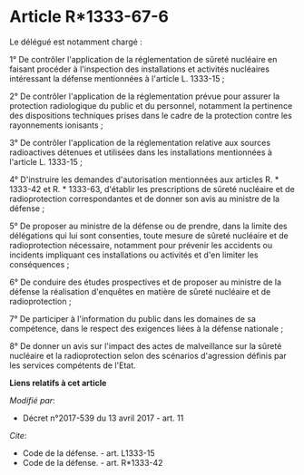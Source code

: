 # Article R*1333-67-6

Le délégué est notamment chargé :

1° De contrôler l'application de la réglementation de sûreté nucléaire en faisant procéder à l'inspection des installations
et activités nucléaires intéressant la défense mentionnées à l'article L. 1333-15 ;

2° De contrôler l'application de la réglementation prévue pour assurer la protection radiologique du public et du personnel,
notamment la pertinence des dispositions techniques prises dans le cadre de la protection contre les rayonnements ionisants ;

3° De contrôler l'application de la réglementation relative aux sources radioactives détenues et utilisées dans les
installations mentionnées à l'article L. 1333-15 ;

4° D'instruire les demandes d'autorisation mentionnées aux articles R. * 1333-42 et R. * 1333-63, d'établir les prescriptions
de sûreté nucléaire et de radioprotection correspondantes et de donner son avis au ministre de la défense ;

5° De proposer au ministre de la défense ou de prendre, dans la limite des délégations qui lui sont consenties, toute mesure
de sûreté nucléaire et de radioprotection nécessaire, notamment pour prévenir les accidents ou incidents impliquant ces
installations ou activités et d'en limiter les conséquences ;

6° De conduire des études prospectives et de proposer au ministre de la défense la réalisation d'enquêtes en matière de
sûreté nucléaire et de radioprotection ;

7° De participer à l'information du public dans les domaines de sa compétence, dans le respect des exigences liées à la
défense nationale ;

8° De donner un avis sur l'impact des actes de malveillance sur la sûreté nucléaire et la radioprotection selon des scénarios
d'agression définis par les services compétents de l'Etat.

**Liens relatifs à cet article**

_Modifié par_:

  - Décret n°2017-539 du 13 avril 2017 - art. 11

_Cite_:

  - Code de la défense. - art. L1333-15
  - Code de la défense. - art. R*1333-42
